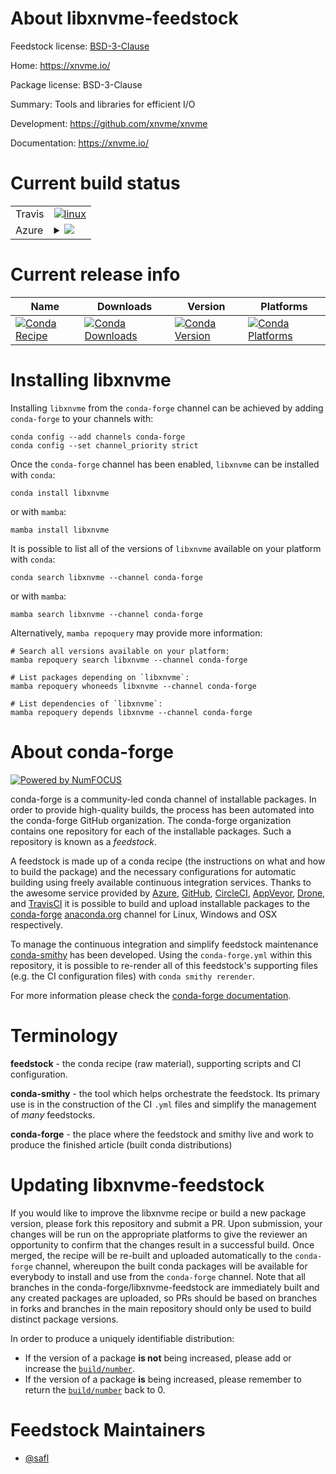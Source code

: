 About libxnvme-feedstock
========================

Feedstock license: [BSD-3-Clause](https://github.com/conda-forge/libxnvme-feedstock/blob/main/LICENSE.txt)

Home: https://xnvme.io/

Package license: BSD-3-Clause

Summary: Tools and libraries for efficient I/O

Development: https://github.com/xnvme/xnvme

Documentation: https://xnvme.io/

Current build status
====================


<table><tr>
    <td>Travis</td>
    <td>
      <a href="https://app.travis-ci.com/conda-forge/libxnvme-feedstock">
        <img alt="linux" src="https://img.shields.io/travis/com/conda-forge/libxnvme-feedstock/main.svg?label=Linux">
      </a>
    </td>
  </tr>
    
  <tr>
    <td>Azure</td>
    <td>
      <details>
        <summary>
          <a href="https://dev.azure.com/conda-forge/feedstock-builds/_build/latest?definitionId=22897&branchName=main">
            <img src="https://dev.azure.com/conda-forge/feedstock-builds/_apis/build/status/libxnvme-feedstock?branchName=main">
          </a>
        </summary>
        <table>
          <thead><tr><th>Variant</th><th>Status</th></tr></thead>
          <tbody><tr>
              <td>linux_64</td>
              <td>
                <a href="https://dev.azure.com/conda-forge/feedstock-builds/_build/latest?definitionId=22897&branchName=main">
                  <img src="https://dev.azure.com/conda-forge/feedstock-builds/_apis/build/status/libxnvme-feedstock?branchName=main&jobName=linux&configuration=linux%20linux_64_" alt="variant">
                </a>
              </td>
            </tr><tr>
              <td>linux_aarch64</td>
              <td>
                <a href="https://dev.azure.com/conda-forge/feedstock-builds/_build/latest?definitionId=22897&branchName=main">
                  <img src="https://dev.azure.com/conda-forge/feedstock-builds/_apis/build/status/libxnvme-feedstock?branchName=main&jobName=linux&configuration=linux%20linux_aarch64_" alt="variant">
                </a>
              </td>
            </tr><tr>
              <td>linux_ppc64le</td>
              <td>
                <a href="https://dev.azure.com/conda-forge/feedstock-builds/_build/latest?definitionId=22897&branchName=main">
                  <img src="https://dev.azure.com/conda-forge/feedstock-builds/_apis/build/status/libxnvme-feedstock?branchName=main&jobName=linux&configuration=linux%20linux_ppc64le_" alt="variant">
                </a>
              </td>
            </tr>
          </tbody>
        </table>
      </details>
    </td>
  </tr>
</table>

Current release info
====================

| Name | Downloads | Version | Platforms |
| --- | --- | --- | --- |
| [![Conda Recipe](https://img.shields.io/badge/recipe-libxnvme-green.svg)](https://anaconda.org/conda-forge/libxnvme) | [![Conda Downloads](https://img.shields.io/conda/dn/conda-forge/libxnvme.svg)](https://anaconda.org/conda-forge/libxnvme) | [![Conda Version](https://img.shields.io/conda/vn/conda-forge/libxnvme.svg)](https://anaconda.org/conda-forge/libxnvme) | [![Conda Platforms](https://img.shields.io/conda/pn/conda-forge/libxnvme.svg)](https://anaconda.org/conda-forge/libxnvme) |

Installing libxnvme
===================

Installing `libxnvme` from the `conda-forge` channel can be achieved by adding `conda-forge` to your channels with:

```
conda config --add channels conda-forge
conda config --set channel_priority strict
```

Once the `conda-forge` channel has been enabled, `libxnvme` can be installed with `conda`:

```
conda install libxnvme
```

or with `mamba`:

```
mamba install libxnvme
```

It is possible to list all of the versions of `libxnvme` available on your platform with `conda`:

```
conda search libxnvme --channel conda-forge
```

or with `mamba`:

```
mamba search libxnvme --channel conda-forge
```

Alternatively, `mamba repoquery` may provide more information:

```
# Search all versions available on your platform:
mamba repoquery search libxnvme --channel conda-forge

# List packages depending on `libxnvme`:
mamba repoquery whoneeds libxnvme --channel conda-forge

# List dependencies of `libxnvme`:
mamba repoquery depends libxnvme --channel conda-forge
```


About conda-forge
=================

[![Powered by
NumFOCUS](https://img.shields.io/badge/powered%20by-NumFOCUS-orange.svg?style=flat&colorA=E1523D&colorB=007D8A)](https://numfocus.org)

conda-forge is a community-led conda channel of installable packages.
In order to provide high-quality builds, the process has been automated into the
conda-forge GitHub organization. The conda-forge organization contains one repository
for each of the installable packages. Such a repository is known as a *feedstock*.

A feedstock is made up of a conda recipe (the instructions on what and how to build
the package) and the necessary configurations for automatic building using freely
available continuous integration services. Thanks to the awesome service provided by
[Azure](https://azure.microsoft.com/en-us/services/devops/), [GitHub](https://github.com/),
[CircleCI](https://circleci.com/), [AppVeyor](https://www.appveyor.com/),
[Drone](https://cloud.drone.io/welcome), and [TravisCI](https://travis-ci.com/)
it is possible to build and upload installable packages to the
[conda-forge](https://anaconda.org/conda-forge) [anaconda.org](https://anaconda.org/)
channel for Linux, Windows and OSX respectively.

To manage the continuous integration and simplify feedstock maintenance
[conda-smithy](https://github.com/conda-forge/conda-smithy) has been developed.
Using the ``conda-forge.yml`` within this repository, it is possible to re-render all of
this feedstock's supporting files (e.g. the CI configuration files) with ``conda smithy rerender``.

For more information please check the [conda-forge documentation](https://conda-forge.org/docs/).

Terminology
===========

**feedstock** - the conda recipe (raw material), supporting scripts and CI configuration.

**conda-smithy** - the tool which helps orchestrate the feedstock.
                   Its primary use is in the construction of the CI ``.yml`` files
                   and simplify the management of *many* feedstocks.

**conda-forge** - the place where the feedstock and smithy live and work to
                  produce the finished article (built conda distributions)


Updating libxnvme-feedstock
===========================

If you would like to improve the libxnvme recipe or build a new
package version, please fork this repository and submit a PR. Upon submission,
your changes will be run on the appropriate platforms to give the reviewer an
opportunity to confirm that the changes result in a successful build. Once
merged, the recipe will be re-built and uploaded automatically to the
`conda-forge` channel, whereupon the built conda packages will be available for
everybody to install and use from the `conda-forge` channel.
Note that all branches in the conda-forge/libxnvme-feedstock are
immediately built and any created packages are uploaded, so PRs should be based
on branches in forks and branches in the main repository should only be used to
build distinct package versions.

In order to produce a uniquely identifiable distribution:
 * If the version of a package **is not** being increased, please add or increase
   the [``build/number``](https://docs.conda.io/projects/conda-build/en/latest/resources/define-metadata.html#build-number-and-string).
 * If the version of a package **is** being increased, please remember to return
   the [``build/number``](https://docs.conda.io/projects/conda-build/en/latest/resources/define-metadata.html#build-number-and-string)
   back to 0.

Feedstock Maintainers
=====================

* [@safl](https://github.com/safl/)

